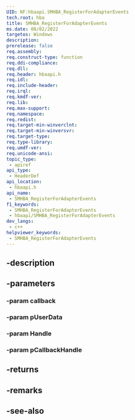 ```yaml
---
UID: NF:hbaapi.SMHBA_RegisterForAdapterEvents
tech.root: hba
title: SMHBA_RegisterForAdapterEvents
ms.date: 08/02/2022
targetos: Windows
description: 
prerelease: false
req.assembly: 
req.construct-type: function
req.ddi-compliance: 
req.dll: 
req.header: hbaapi.h
req.idl: 
req.include-header: 
req.irql: 
req.kmdf-ver: 
req.lib: 
req.max-support: 
req.namespace: 
req.redist: 
req.target-min-winverclnt: 
req.target-min-winversvr: 
req.target-type: 
req.type-library: 
req.umdf-ver: 
req.unicode-ansi: 
topic_type:
 - apiref
api_type:
 - HeaderDef
api_location:
 - hbaapi.h
api_name:
 - SMHBA_RegisterForAdapterEvents
f1_keywords:
 - SMHBA_RegisterForAdapterEvents
 - hbaapi/SMHBA_RegisterForAdapterEvents
dev_langs:
 - c++
helpviewer_keywords:
 - SMHBA_RegisterForAdapterEvents
---
```


## -description

## -parameters

### -param callback

### -param pUserData

### -param Handle

### -param pCallbackHandle

## -returns

## -remarks

## -see-also

